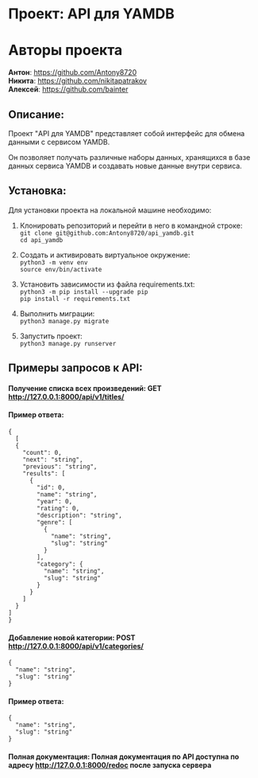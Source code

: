 # Проект: API для YAMDB

# Авторы проекта
**Антон**: https://github.com/Antony8720  
**Никита**: https://github.com/nikitapatrakov  
**Алексей**: https://github.com/bainter  

## Описание:

Проект "API для YAMDB" представляет собой интерфейс для обмена данными с сервисом YAMDB.

Он позволяет получать различные наборы данных, хранящихся в базе данных сервиса YAMDB и создавать новые данные внутри сервиса.

## Установка:

Для установки проекта на локальной машине необходимо:

1. Клонировать репозиторий и перейти в него в командной строке:  
`git clone git@github.com:Antony8720/api_yamdb.git`  
`cd api_yamdb`

2. Cоздать и активировать виртуальное окружение:  
`python3 -m venv env`  
`source env/bin/activate`

3. Установить зависимости из файла requirements.txt:  
`python3 -m pip install --upgrade pip`  
`pip install -r requirements.txt`

4. Выполнить миграции:  
`python3 manage.py migrate`

5. Запустить проект:  
`python3 manage.py runserver`

## Примеры запросов к API:

#### Получение списка всех произведений: GET http://127.0.0.1:8000/api/v1/titles/

#### Пример ответа:
```
{
  [
  {
    "count": 0,
    "next": "string",
    "previous": "string",
    "results": [
      {
        "id": 0,
        "name": "string",
        "year": 0,
        "rating": 0,
        "description": "string",
        "genre": [
          {
            "name": "string",
            "slug": "string"
          }
        ],
        "category": {
          "name": "string",
          "slug": "string"
        }
      }
    ]
  }
]
}
```
#### Добавление новой категории: POST http://127.0.0.1:8000/api/v1/categories/
```
{
  "name": "string",
  "slug": "string"
}
```
#### Пример ответа:
```
{
  "name": "string",
  "slug": "string"
}
```
#### Полная документация: Полная документация по API доступна по адресу http://127.0.0.1:8000/redoc после запуска сервера
